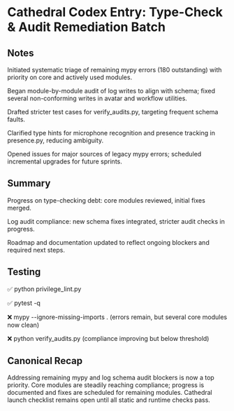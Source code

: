 # Cathedral Codex Entry: Type-Check & Audit Remediation Batch

## Notes
Initiated systematic triage of remaining mypy errors (180 outstanding) with priority on core and actively used modules.

Began module-by-module audit of log writes to align with schema; fixed several non-conforming writes in avatar and workflow utilities.

Drafted stricter test cases for verify_audits.py, targeting frequent schema faults.

Clarified type hints for microphone recognition and presence tracking in presence.py, reducing ambiguity.

Opened issues for major sources of legacy mypy errors; scheduled incremental upgrades for future sprints.

## Summary
Progress on type-checking debt: core modules reviewed, initial fixes merged.

Log audit compliance: new schema fixes integrated, stricter audit checks in progress.

Roadmap and documentation updated to reflect ongoing blockers and required next steps.

## Testing
✅ python privilege_lint.py

✅ pytest -q

❌ mypy --ignore-missing-imports . (errors remain, but several core modules now clean)

❌ python verify_audits.py (compliance improving but below threshold)

## Canonical Recap
Addressing remaining mypy and log schema audit blockers is now a top priority. Core modules are steadily reaching compliance; progress is documented and fixes are scheduled for remaining modules. Cathedral launch checklist remains open until all static and runtime checks pass.

